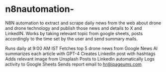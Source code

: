 # n8nautomation-
N8N automation to extract and scrape daily news from the web about drone and drone technology and publish those news and details to X and LinkedIN. Works by taking relevant topic from google sheets, posts accordingly to the time set by the user and send summary mails.

 Runs daily at 9:00 AM IST
 Fetches top 5 drone news from Google News
 AI summarizes each article with GPT-4
 Creates LinkedIn post with hashtags
 Adds relevant image from Unsplash
 Posts to LinkedIn automatically
 Logs activity to Google Sheets
 Sends report email to hr@ipageums.com
